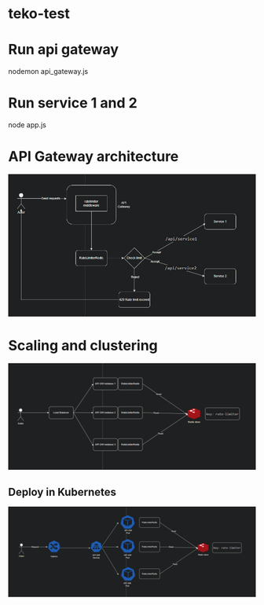 # teko-test

# Run api gateway
nodemon api_gateway.js
# Run service 1 and 2
node app.js


# API Gateway architecture
![alt text](image/basicmodel.png)

# Scaling and clustering
![alt text](image/scaling.png)

## Deploy in Kubernetes
![alt text](image/k8s-scaling.png)